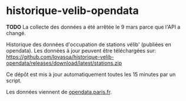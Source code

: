 # historique-velib-opendata

**TODO** La collecte des données a été arrêtée le 9 mars parce que l'API a changé.

Historique des données d'occupation de stations vélib' (publiées en opendata).
Les données à jour peuvent être téléchargées sur:
https://github.com/lovasoa/historique-velib-opendata/releases/download/latest/stations.zip

Ce dépôt est mis à jour automatiquement toutes les 15 minutes par un script.

Les données viennent de [opendata.paris.fr](https://opendata.paris.fr).
